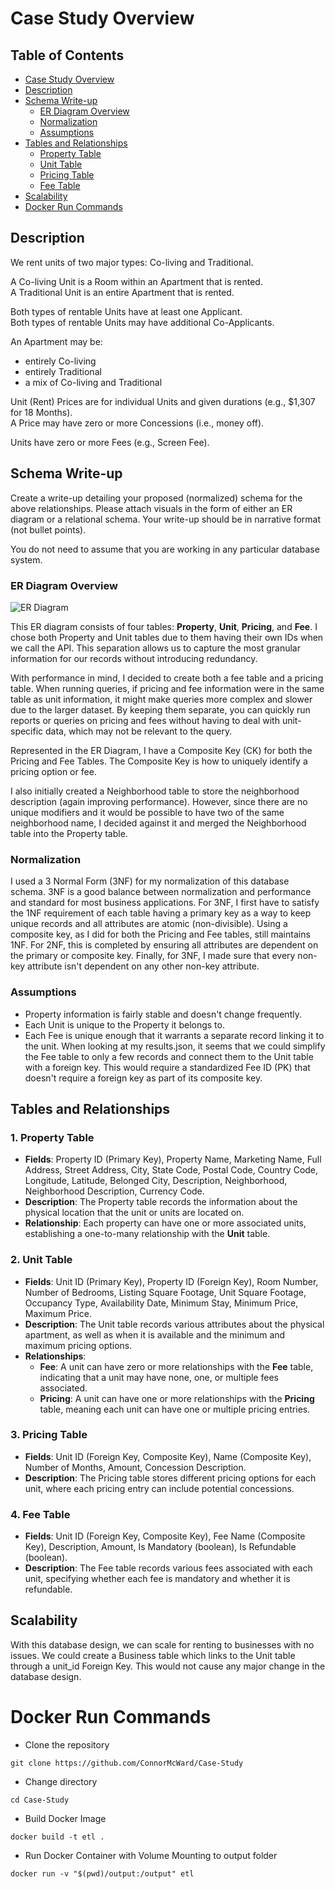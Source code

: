 # Case Study Overview

## Table of Contents
- [Case Study Overview](#case-study-overview)
- [Description](#description)
- [Schema Write-up](#schema-write-up)
  - [ER Diagram Overview](#er-diagram-overview)
  - [Normalization](#normalization)
  - [Assumptions](#assumptions)
- [Tables and Relationships](#tables-and-relationships)
  - [Property Table](#1-property-table)
  - [Unit Table](#2-unit-table)
  - [Pricing Table](#3-pricing-table)
  - [Fee Table](#4-fee-table)
- [Scalability](#scalability)
- [Docker Run Commands](#docker-run-commands)

## Description
We rent units of two major types: Co-living and Traditional.

A Co-living Unit is a Room within an Apartment that is rented.  
A Traditional Unit is an entire Apartment that is rented.

Both types of rentable Units have at least one Applicant.  
Both types of rentable Units may have additional Co-Applicants.

An Apartment may be:
- entirely Co-living
- entirely Traditional
- a mix of Co-living and Traditional

Unit (Rent) Prices are for individual Units and given durations (e.g., $1,307 for 18 Months).  
A Price may have zero or more Concessions (i.e., money off).

Units have zero or more Fees (e.g., Screen Fee).

## Schema Write-up
Create a write-up detailing your proposed (normalized) schema for the above relationships. Please attach visuals in the form of either an ER diagram or a relational schema. Your write-up should be in narrative format (not bullet points).

You do not need to assume that you are working in any particular database system.

### ER Diagram Overview
![ER Diagram](https://github.com/ConnorMcWard/Case-Study/assets/57818139/946d5071-f051-4bc6-9342-c227604dcf7e)

This ER diagram consists of four tables: **Property**, **Unit**, **Pricing**, and **Fee**. I chose both Property and Unit tables due to them having their own IDs when we call the API. This separation allows us to capture the most granular information for our records without introducing redundancy.

With performance in mind, I decided to create both a fee table and a pricing table. When running queries, if pricing and fee information were in the same table as unit information, it might make queries more complex and slower due to the larger dataset. By keeping them separate, you can quickly run reports or queries on pricing and fees without having to deal with unit-specific data, which may not be relevant to the query.

Represented in the ER Diagram, I have a Composite Key (CK) for both the Pricing and Fee Tables. The Composite Key is how to uniquely identify a pricing option or fee.

I also initially created a Neighborhood table to store the neighborhood description (again improving performance). However, since there are no unique modifiers and it would be possible to have two of the same neighborhood name, I decided against it and merged the Neighborhood table into the Property table.

### Normalization
I used a 3 Normal Form (3NF) for my normalization of this database schema. 3NF is a good balance between normalization and performance and standard for most business applications. For 3NF, I first have to satisfy the 1NF requirement of each table having a primary key as a way to keep unique records and all attributes are atomic (non-divisible). Using a composite key, as I did for both the Pricing and Fee tables, still maintains 1NF. For 2NF, this is completed by ensuring all attributes are dependent on the primary or composite key. Finally, for 3NF, I made sure that every non-key attribute isn't dependent on any other non-key attribute.

### Assumptions
- Property information is fairly stable and doesn't change frequently.
- Each Unit is unique to the Property it belongs to.
- Each Fee is unique enough that it warrants a separate record linking it to the unit. When looking at my results.json, it seems that we could simplify the Fee table to only a few records and connect them to the Unit table with a foreign key. This would require a standardized Fee ID (PK) that doesn't require a foreign key as part of its composite key.

## Tables and Relationships

### 1. Property Table
- **Fields**: Property ID (Primary Key), Property Name, Marketing Name, Full Address, Street Address, City, State Code, Postal Code, Country Code, Longitude, Latitude, Belonged City, Description, Neighborhood, Neighborhood Description, Currency Code.
- **Description**: The Property table records the information about the physical location that the unit or units are located on.
- **Relationship**: Each property can have one or more associated units, establishing a one-to-many relationship with the **Unit** table.

### 2. Unit Table
- **Fields**: Unit ID (Primary Key), Property ID (Foreign Key), Room Number, Number of Bedrooms, Listing Square Footage, Unit Square Footage, Occupancy Type, Availability Date, Minimum Stay, Minimum Price, Maximum Price.
- **Description**: The Unit table records various attributes about the physical apartment, as well as when it is available and the minimum and maximum pricing options.
- **Relationships**:
  - **Fee**: A unit can have zero or more relationships with the **Fee** table, indicating that a unit may have none, one, or multiple fees associated.
  - **Pricing**: A unit can have one or more relationships with the **Pricing** table, meaning each unit can have one or multiple pricing entries.

### 3. Pricing Table
- **Fields**: Unit ID (Foreign Key, Composite Key), Name (Composite Key), Number of Months, Amount, Concession Description.
- **Description**: The Pricing table stores different pricing options for each unit, where each pricing entry can include potential concessions.

### 4. Fee Table
- **Fields**: Unit ID (Foreign Key, Composite Key), Fee Name (Composite Key), Description, Amount, Is Mandatory (boolean), Is Refundable (boolean).
- **Description**: The Fee table records various fees associated with each unit, specifying whether each fee is mandatory and whether it is refundable.

## Scalability
With this database design, we can scale for renting to businesses with no issues. We could create a Business table which links to the Unit table through a unit_id Foreign Key. This would not cause any major change in the database design.



# Docker Run Commands
- Clone the repository
```
git clone https://github.com/ConnorMcWard/Case-Study
```

- Change directory
```
cd Case-Study
```

- Build Docker Image
```
docker build -t etl .
```

- Run Docker Container with Volume Mounting to output folder
```
docker run -v "$(pwd)/output:/output" etl
```
